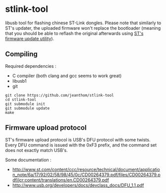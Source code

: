 # stlink-tool

libusb tool for flashing chinese ST-Link dongles. Please note that similarly to ST's updater, the uploaded firmware won't replace the bootloader (meaning that you should be able to reflash the original afterwards using [ST's firmware update utility](http://www.st.com/en/development-tools/stsw-link007.html)).

## Compiling

Required dependencies :

 * C compiler (both clang and gcc seems to work great)
 * libusb1
 * git

```
git clone https://github.com/jeanthom/stlink-tool
cd stlink-tool
git submodule init
git submodule update
make
```

## Firmware upload protocol

ST's firmware upload protocol is USB's DFU protocol with some twists. Every DFU command is issued with the 0xF3 prefix, and the command set does not exactly match USB's.

Some documentation :
 * http://www.st.com/content/ccc/resource/technical/document/application_note/6a/17/92/02/58/98/45/0c/CD00264379.pdf/files/CD00264379.pdf/jcr:content/translations/en.CD00264379.pdf
 * http://www.usb.org/developers/docs/devclass_docs/DFU_1.1.pdf
